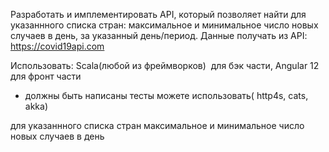 Разработать и имплементировать API, который позволяет найти для указаннного списка стран:
максимальное и минимальное число новых случаев в день, за указанный день/период.
Данные получать из API: https://covid19api.com

Использовать: Scala(любой из фреймворков)  для бэк части, Angular 12 для фронт части

+ должны быть написаны тесты
можете использовать( http4s, cats, akka)


для указаннного списка стран
максимальное и минимальное число новых случаев в день
